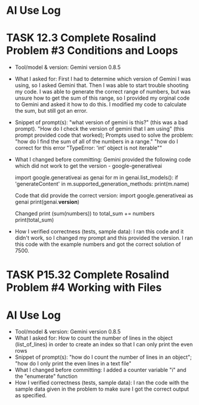 # AI Use Log

# TASK 12.3 Complete Rosalind Problem #3 Conditions and Loops
- Tool/model & version: Gemini version 0.8.5
- What I asked for: First I had to determine which version of Gemini I was using, so I asked Gemini that. Then I was able to start trouble shooting my code. I was able to generate the correct range of numbers, but was unsure how to get the sum of this range, so I provided my orginal code to Gemini and asked it how to do this. I modified my code to calculate the sum, but still got an error. 
- Snippet of prompt(s): "what version of gemini is this?" (this was a bad prompt). "How do I check the version of gemini that I am using" (this prompt provided code that worked);
  Prompts used to solve the problem: "how do I find the sum of all of the numbers in a range." "how do I correct for this error "TypeError: 'int' object is not iterable""
- What I changed before committing: Gemini provided the following code which did not work to get the version - google-generativeai

  import google.generativeai as genai
  for m in genai.list_models():
  if 'generateContent' in m.supported_generation_methods:
    print(m.name)

  Code that did provide the correct version: import google.generativeai as genai
  print(genai.__version__)

  Changed print (sum(numbers)) to total_sum += numbers
                                    print(total_sum)

- How I verified correctness (tests, sample data): I ran this code and it didn't work, so I changed my prompt and this provided the version. I ran this code with the example numbers and got the correct solution of 7500. 


# TASK P15.32 Complete Rosalind Problem #4 Working with Files
# AI Use Log
- Tool/model & version: Gemini version 0.8.5
- What I asked for: How to count the number of lines in the object (list_of_lines) in order to create an index so that I can only print the even rows
- Snippet of prompt(s): "how do I count the number of lines in an object"; "how do I only print the even lines in a text file"
- What I changed before committing: I added a counter variable "i" and the "enumerate" function
- How I verified correctness (tests, sample data): I ran the code with the sample data given in the problem to make sure I got the correct output as specified.


